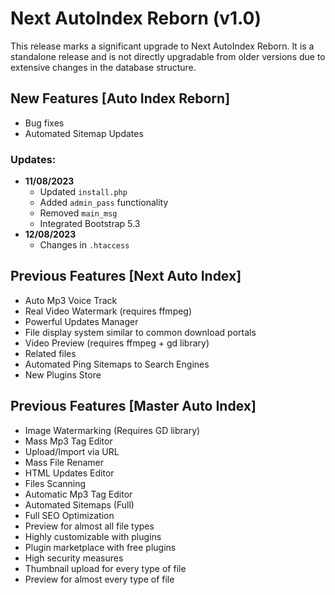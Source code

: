 # Next AutoIndex Reborn (v1.0)

This release marks a significant upgrade to Next AutoIndex Reborn. It is a standalone release and is not directly upgradable from older versions due to extensive changes in the database structure.

## New Features [Auto Index Reborn]

- Bug fixes
- Automated Sitemap Updates

### Updates:

- **11/08/2023**
  - Updated `install.php`
  - Added `admin_pass` functionality
  - Removed `main_msg`
  - Integrated Bootstrap 5.3
- **12/08/2023**
  - Changes in `.htaccess`

## Previous Features [Next Auto Index]

- Auto Mp3 Voice Track
- Real Video Watermark (requires ffmpeg)
- Powerful Updates Manager
- File display system similar to common download portals
- Video Preview (requires ffmpeg + gd library)
- Related files
- Automated Ping Sitemaps to Search Engines
- New Plugins Store

## Previous Features [Master Auto Index]

- Image Watermarking (Requires GD library)
- Mass Mp3 Tag Editor
- Upload/Import via URL
- Mass File Renamer
- HTML Updates Editor
- Files Scanning
- Automatic Mp3 Tag Editor
- Automated Sitemaps (Full)
- Full SEO Optimization
- Preview for almost all file types
- Highly customizable with plugins
- Plugin marketplace with free plugins
- High security measures
- Thumbnail upload for every type of file
- Preview for almost every type of file
